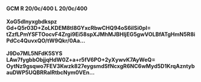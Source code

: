 #### GCM R 20/0c/400 L 20/0c/400
**XoG5dlnyxgbdkspz**<br/>**Gd+Q5r03D+ZoLKDEM8tI8GYxcRbwCHQ94oS6iISi0pI=**<br/>**tZzfLPmYSFTOocvF4Zrgi9Ei58spXJMhMJBHIjEG5gwVOLBfATgHmN5R8iPdCc4QuvxQO/tW9Qkr/0Aa...**<br/><br/>
**J9Do7ML5NFdK5SYS**<br/>**LAw7fygbbObjjqHdW0Z+a+r5fV6PO+2yXywvK7AyWeQ=**<br/>**OytNz9gsqwo7FEV3Kwzk827eygsmdSfNcxgR6NC6wMyd5D1KrqAzntybauDWP5UQBRRaIRtbcNym0VEn...**